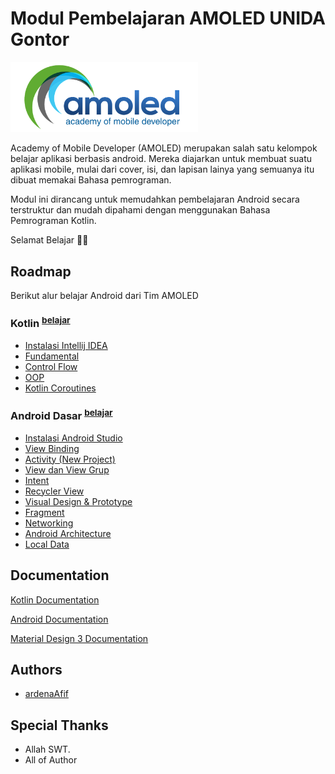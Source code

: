 # Modul Pembelajaran AMOLED UNIDA Gontor

<img src="https://github.com/Study-Club-Unida/assets/blob/main/%23AMOLED.PNG" width="300">

Academy of Mobile Developer (AMOLED) merupakan salah satu kelompok belajar aplikasi berbasis android. Mereka diajarkan untuk membuat suatu aplikasi mobile, mulai dari cover, isi, dan lapisan lainya yang semuanya itu dibuat memakai Bahasa pemrograman.

Modul ini dirancang untuk memudahkan pembelajaran Android secara terstruktur dan mudah dipahami dengan menggunakan Bahasa Pemrograman Kotlin.

Selamat Belajar ✍🏼

## Roadmap

Berikut alur belajar Android dari Tim AMOLED

### Kotlin <sup>[belajar](https://github.com/Study-Club-Unida/AMOLED/blob/main/Kotlin/Modul%20Kotlin.md) </sup>

- [Instalasi Intellij IDEA](https://github.com/Study-Club-Unida/AMOLED/blob/main/Kotlin/Modul%20Kotlin.md#instalasi-intellij-idea)
- [Fundamental](https://github.com/Study-Club-Unida/AMOLED/blob/main/Kotlin/Modul%20Kotlin.md#fundamental)
- [Control Flow](https://github.com/Study-Club-Unida/AMOLED/blob/main/Kotlin/Modul%20Kotlin.md#control-flow)
- [OOP](https://github.com/Study-Club-Unida/AMOLED/blob/main/Kotlin/Modul%20Kotlin.md#object-oriented-programming)
- [Kotlin Coroutines](https://github.com/Study-Club-Unida/AMOLED/blob/main/Kotlin/Modul%20Kotlin.md#kotlin-corountines)

### Android Dasar <sup>[belajar](https://github.com/Study-Club-Unida/AMOLED/blob/main/Android/Modul%20Android.md) </sup>

- [Instalasi Android Studio](https://github.com/Study-Club-Unida/AMOLED/blob/main/Android/Modul%20Android.md#instalasi-android-studio)
- [View Binding]()
- [Activity (New Project)]()
- [View dan View Grup]()
- [Intent]()
- [Recycler View]()
- [Visual Design & Prototype]()
- [Fragment]()
- [Networking]()
- [Android Architecture]()
- [Local Data]()

## Documentation

[Kotlin Documentation](https://kotlinlang.org/docs/home.html)

[Android Documentation](https://developer.android.com/docs)

[Material Design 3 Documentation](https://m3.material.io/)

## Authors
- [ardenaAfif](https://github.com/ardenaAfif)

## Special Thanks
- Allah SWT.
- All of Author
